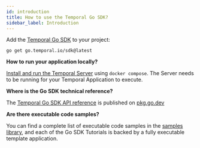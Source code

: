```yaml
---
id: introduction
title: How to use the Temporal Go SDK?
sidebar_label: Introduction
---
```


Add the [Temporal Go SDK](https://github.com/temporalio/sdk-go) to your project:

```
go get go.temporal.io/sdk@latest
```

**How to run your application locally?**

[Install and run the Temporal Server](/docs/server/quick-install) using `docker compose`.
The Server needs to be running for your Temporal Application to execute.

**Where is the Go SDK technical reference?**

The [Temporal Go SDK API reference](https://pkg.go.dev/go.temporal.io/sdk) is published on [pkg.go.dev](https://pkg.go.dev/go.temporal.io/sdk)

**Are there executable code samples?**

You can find a complete list of executable code samples in the [samples library](/docs/samples-library/#go), and each of the Go SDK Tutorials is backed by a fully executable template application.
